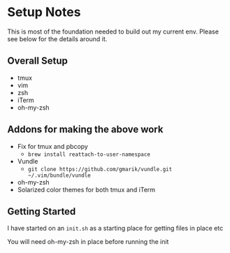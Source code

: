 # Setup Notes

This is most of the foundation needed to build out my current env. Please see below for the details around it.

## Overall Setup
- tmux
- vim
- zsh
- iTerm
- oh-my-zsh

## Addons for making the above work
- Fix for tmux and pbcopy
  - `brew install reattach-to-user-namespace`
- Vundle
  - `git clone https://github.com/gmarik/vundle.git ~/.vim/bundle/vundle`
- oh-my-zsh
- Solarized color themes for both tmux and iTerm

## Getting Started
I have started on an `init.sh` as a starting place for getting files in place etc

You will need oh-my-zsh in place before running the init
